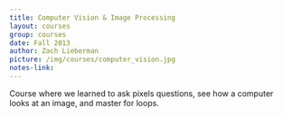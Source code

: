 ```yaml
---
title: Computer Vision & Image Processing
layout: courses
group: courses
date: Fall 2013
author: Zach Lieberman
picture: /img/courses/computer_vision.jpg 
notes-link:
---
```

Course where we learned to ask pixels questions, see how a computer looks at an image, and master for loops.
